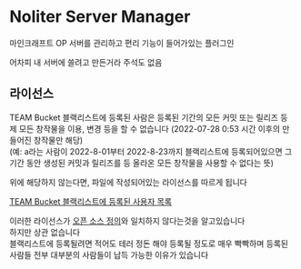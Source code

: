 # Noliter Server Manager
마인크래프트 OP 서버를 관리하고 편리 기능이 들어가있는 플러그인

어차피 내 서버에 쓸려고 만든거라 주석도 없음

## 라이선스
TEAM Bucket 블랙리스트에 등록된 사람은 등록된 기간의 모든 커밋 또는 릴리즈 등 제 모든 창작물을 이용, 변경 등을 할 수 없습니다 (2022-07-28 0:53 시간 이후의 만들어진 창작물만 해당)  
(예: a라는 사람이 2022-8-01부터 2022-8-23까지 블랙리스트에 등록되어있으면 그 기간 동안 생성된 커밋과 릴리즈를 등 올라온 모든 창작물을 사용할 수 없다는 뜻)

위에 해당하지 않는다면, 파일에 작성되어있는 라이선스를 따르게 됩니다

[TEAM Bucket 블랙리스트에 등록된 사용자 목록](https://docs.google.com/document/d/1A8kz4DJOdLEtf-kybrKnGR51XDNZVHmojCU86KaDgKg)

이러한 라이선스가 [오픈 소스 정의](https://opensource.org/osd)와 일치하지 않다는것을 알고있습니다  
하지만 상관 없습니다  
블랙리스트에 등록될려면 적어도 테러 정돈 해야 등록될 정도로 매우 빡빡하며 등록된 사람들 전부 대부분의 사람들이 납득 가능한 이유가 있습니다
